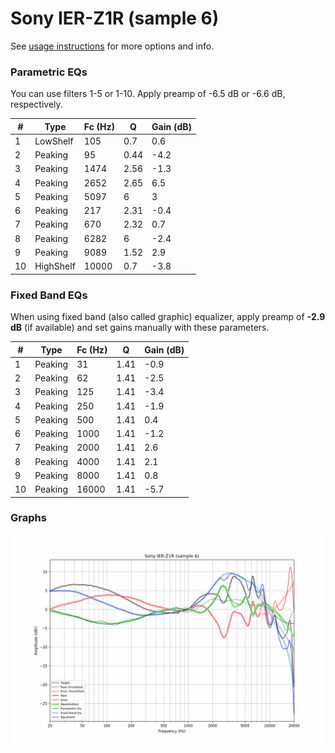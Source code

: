 # Sony IER-Z1R (sample 6)
See [usage instructions](https://github.com/jaakkopasanen/AutoEq#usage) for more options and info.

### Parametric EQs
You can use filters 1-5 or 1-10. Apply preamp of -6.5 dB or -6.6 dB, respectively.

|   # | Type      |   Fc (Hz) |    Q |   Gain (dB) |
|-----|-----------|-----------|------|-------------|
|   1 | LowShelf  |       105 | 0.7  |         0.6 |
|   2 | Peaking   |        95 | 0.44 |        -4.2 |
|   3 | Peaking   |      1474 | 2.56 |        -1.3 |
|   4 | Peaking   |      2652 | 2.65 |         6.5 |
|   5 | Peaking   |      5097 | 6    |         3   |
|   6 | Peaking   |       217 | 2.31 |        -0.4 |
|   7 | Peaking   |       670 | 2.32 |         0.7 |
|   8 | Peaking   |      6282 | 6    |        -2.4 |
|   9 | Peaking   |      9089 | 1.52 |         2.9 |
|  10 | HighShelf |     10000 | 0.7  |        -3.8 |

### Fixed Band EQs
When using fixed band (also called graphic) equalizer, apply preamp of **-2.9 dB** (if available) and set gains manually with these parameters.

|   # | Type    |   Fc (Hz) |    Q |   Gain (dB) |
|-----|---------|-----------|------|-------------|
|   1 | Peaking |        31 | 1.41 |        -0.9 |
|   2 | Peaking |        62 | 1.41 |        -2.5 |
|   3 | Peaking |       125 | 1.41 |        -3.4 |
|   4 | Peaking |       250 | 1.41 |        -1.9 |
|   5 | Peaking |       500 | 1.41 |         0.4 |
|   6 | Peaking |      1000 | 1.41 |        -1.2 |
|   7 | Peaking |      2000 | 1.41 |         2.6 |
|   8 | Peaking |      4000 | 1.41 |         2.1 |
|   9 | Peaking |      8000 | 1.41 |         0.8 |
|  10 | Peaking |     16000 | 1.41 |        -5.7 |

### Graphs
![](./Sony%20IER-Z1R%20(sample%206).png)

